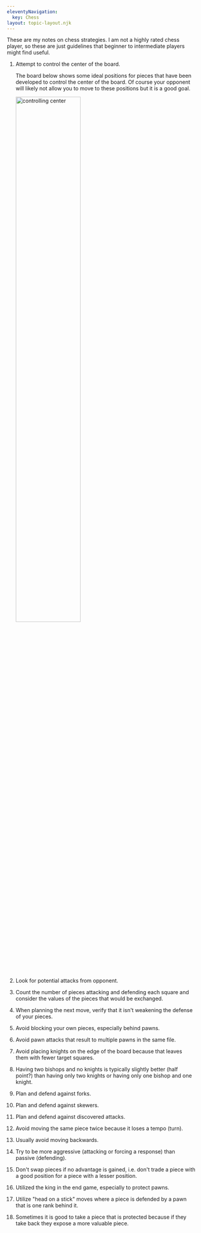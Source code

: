 ```yaml
---
eleventyNavigation:
  key: Chess
layout: topic-layout.njk
---
```


These are my notes on chess strategies.
I am not a highly rated chess player, so these are just
guidelines that beginner to intermediate players might find useful.

1. Attempt to control the center of the board.

   The board below shows some ideal positions for pieces that have been
   developed to control the center of the board.
   Of course your opponent will likely not allow you to move to these positions
   but it is a good goal.

   <img alt="controlling center" style="width: 60%"
     src="/blog/assets/chess-controlling-center.png?v={{pkg.version}}"
     title="controlling center">

1. Look for potential attacks from opponent.
1. Count the number of pieces attacking and defending each square
   and consider the values of the pieces that would be exchanged.
1. When planning the next move, verify that it isn't
   weakening the defense of your pieces.
1. Avoid blocking your own pieces, especially behind pawns.
1. Avoid pawn attacks that result to multiple pawns in the same file.
1. Avoid placing knights on the edge of the board
   because that leaves them with fewer target squares.
1. Having two bishops and no knights is typically slightly better (half point?)
   than having only two knights or having only one bishop and one knight.
1. Plan and defend against forks.
1. Plan and defend against skewers.
1. Plan and defend against discovered attacks.
1. Avoid moving the same piece twice because it loses a tempo (turn).
1. Usually avoid moving backwards.
1. Try to be more aggressive (attacking or forcing a response)
   than passive (defending).
1. Don't swap pieces if no advantage is gained, i.e. don't
   trade a piece with a good position for a piece with a lesser position.
1. Utilized the king in the end game, especially to protect pawns.
1. Utilize "head on a stick" moves where a piece is
   defended by a pawn that is one rank behind it.
1. Sometimes it is good to take a piece that is protected because
   if they take back they expose a more valuable piece.
